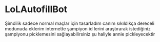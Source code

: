 # LoLAutofillBot
Şimdilik sadece normal maçlar için tasarladım canım sıkıldıkça dereceli modunuda eklerim internette şampiyon id lerini araştırarak istediğiniz şampiyonu picklemesini sağlayabilirsiniz şu haliyle annie pickleyecektir

